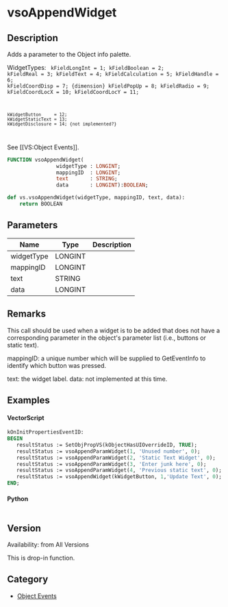 # vsoAppendWidget

## Description
Adds a parameter to the Object info palette.

WidgetTypes:
<code lang="pas">
	kFieldLongInt     = 1;
	kFieldBoolean     = 2;
	kFieldReal        = 3;
	kFieldText        = 4;
	kFieldCalculation = 5;
	kFieldHandle      = 6;
	kFieldCoordDisp   = 7; {dimension}
	kFieldPopUp       = 8;
	kFieldRadio       = 9;
	kFieldCoordLocX   = 10;	
	kFieldCoordLocY   = 11;

	kWidgetButton     = 12;
	kWidgetStaticText = 13;
	kWidgetDisclosure = 14; {not implemented?}
</code>

See [[VS:Object Events]].

```pascal
FUNCTION vsoAppendWidget(
				widgetType : LONGINT;
				mappingID  : LONGINT;
				text       : STRING;
				data       : LONGINT):BOOLEAN;
```

```python
def vs.vsoAppendWidget(widgetType, mappingID, text, data):
    return BOOLEAN
```

## Parameters
|Name|Type|Description|
|---|---|---|
|widgetType|LONGINT|   |
|mappingID|LONGINT|   |
|text|STRING|   |
|data|LONGINT|   |

## Remarks
This call should be used when a widget is to be added that does not have a corresponding parameter in the object's parameter list (i.e., buttons or static text).

mappingID: a unique number which will be supplied to GetEventInfo to identify which button was pressed.

text:  the widget label.
data:  not implemented at this time.

## Examples
#### VectorScript ####
```pascal
kOnInitPropertiesEventID: 
BEGIN
   resultStatus := SetObjPropVS(kObjectHasUIOverrideID, TRUE);
   resultStatus := vsoAppendParamWidget(1, 'Unused number', 0);
   resultStatus := vsoAppendParamWidget(2, 'Static Text Widget', 0);
   resultStatus := vsoAppendParamWidget(3, 'Enter junk here', 0);
   resultStatus := vsoAppendParamWidget(4, 'Previous static text', 0);
   resultStatus := vsoAppendWidget(kWidgetButton, 1,'Update Text', 0);
END;
```
#### Python ####
```python

```

## Version
Availability: from All Versions

This is drop-in function.

## Category
* [Object Events](../Categories/Object%20Events.md)
